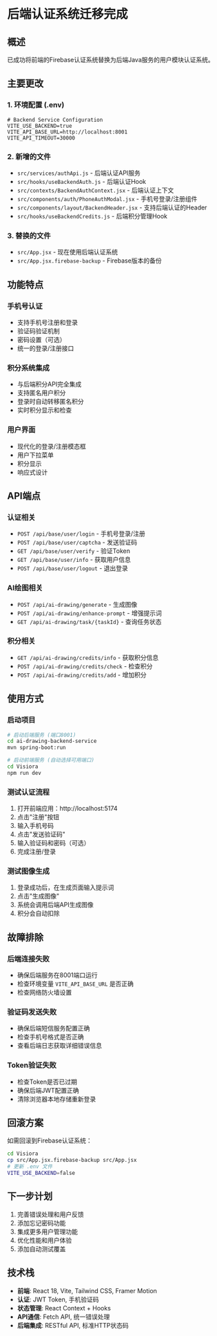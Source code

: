# 后端认证系统迁移完成

## 概述

已成功将前端的Firebase认证系统替换为后端Java服务的用户模块认证系统。

## 主要更改

### 1. 环境配置 (.env)
```env
# Backend Service Configuration
VITE_USE_BACKEND=true
VITE_API_BASE_URL=http://localhost:8001
VITE_API_TIMEOUT=30000
```

### 2. 新增的文件
- `src/services/authApi.js` - 后端认证API服务
- `src/hooks/useBackendAuth.js` - 后端认证Hook
- `src/contexts/BackendAuthContext.jsx` - 后端认证上下文
- `src/components/auth/PhoneAuthModal.jsx` - 手机号登录/注册组件
- `src/components/layout/BackendHeader.jsx` - 支持后端认证的Header
- `src/hooks/useBackendCredits.js` - 后端积分管理Hook

### 3. 替换的文件
- `src/App.jsx` - 现在使用后端认证系统
- `src/App.jsx.firebase-backup` - Firebase版本的备份

## 功能特点

### 手机号认证
- 支持手机号注册和登录
- 验证码验证机制
- 密码设置（可选）
- 统一的登录/注册接口

### 积分系统集成
- 与后端积分API完全集成
- 支持匿名用户积分
- 登录时自动转移匿名积分
- 实时积分显示和检查

### 用户界面
- 现代化的登录/注册模态框
- 用户下拉菜单
- 积分显示
- 响应式设计

## API端点

### 认证相关
- `POST /api/base/user/login` - 手机号登录/注册
- `POST /api/base/user/captcha` - 发送验证码
- `GET /api/base/user/verify` - 验证Token
- `GET /api/base/user/info` - 获取用户信息
- `POST /api/base/user/logout` - 退出登录

### AI绘图相关
- `POST /api/ai-drawing/generate` - 生成图像
- `POST /api/ai-drawing/enhance-prompt` - 增强提示词
- `GET /api/ai-drawing/task/{taskId}` - 查询任务状态

### 积分相关
- `GET /api/ai-drawing/credits/info` - 获取积分信息
- `POST /api/ai-drawing/credits/check` - 检查积分
- `POST /api/ai-drawing/credits/add` - 增加积分

## 使用方式

### 启动项目
```bash
# 启动后端服务 (端口8001)
cd ai-drawing-backend-service
mvn spring-boot:run

# 启动前端服务 (自动选择可用端口)
cd Visiora
npm run dev
```

### 测试认证流程
1. 打开前端应用：http://localhost:5174
2. 点击"注册"按钮
3. 输入手机号码
4. 点击"发送验证码"
5. 输入验证码和密码（可选）
6. 完成注册/登录

### 测试图像生成
1. 登录成功后，在生成页面输入提示词
2. 点击"生成图像"
3. 系统会调用后端API生成图像
4. 积分会自动扣除

## 故障排除

### 后端连接失败
- 确保后端服务在8001端口运行
- 检查环境变量 `VITE_API_BASE_URL` 是否正确
- 检查网络防火墙设置

### 验证码发送失败
- 确保后端短信服务配置正确
- 检查手机号格式是否正确
- 查看后端日志获取详细错误信息

### Token验证失败
- 检查Token是否已过期
- 确保后端JWT配置正确
- 清除浏览器本地存储重新登录

## 回滚方案

如需回滚到Firebase认证系统：
```bash
cd Visiora
cp src/App.jsx.firebase-backup src/App.jsx
# 更新 .env 文件
VITE_USE_BACKEND=false
```

## 下一步计划

1. 完善错误处理和用户反馈
2. 添加忘记密码功能
3. 集成更多用户管理功能
4. 优化性能和用户体验
5. 添加自动测试覆盖

## 技术栈

- **前端**: React 18, Vite, Tailwind CSS, Framer Motion
- **认证**: JWT Token, 手机验证码
- **状态管理**: React Context + Hooks
- **API通信**: Fetch API, 统一错误处理
- **后端集成**: RESTful API, 标准HTTP状态码